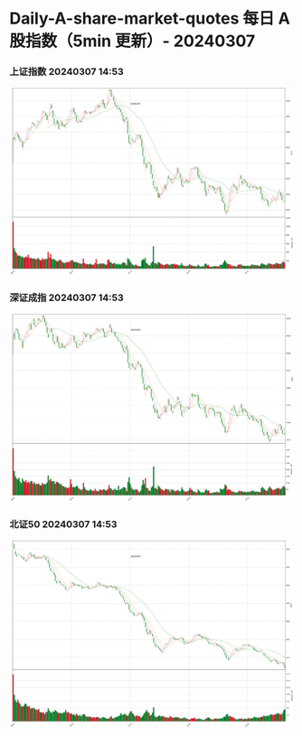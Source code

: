 
# Daily-A-share-market-quotes 每日 A 股指数（5min 更新）- 20240307

### 上证指数 20240307 14:53
![](./fig/2024/3/20240307-sh000001.png)

### 深证成指 20240307 14:53
![](./fig/2024/3/20240307-sz399001.png)

### 北证50 20240307 14:53
![](./fig/2024/3/20240307-bj899050.png)
